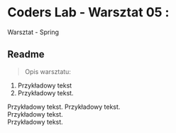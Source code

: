 # Coders Lab - Warsztat 05 :
Warsztat - Spring
## Readme
> Opis warsztatu:

1. Przykładowy tekst
2. Przykładowy tekst.


Przykładowy tekst.
Przykładowy tekst.\
Przykładowy tekst.\
Przykładowy tekst.

